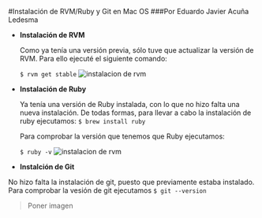 #Instalación de RVM/Ruby y Git en Mac OS
###Por Eduardo Javier Acuña Ledesma

* **Instalación de RVM**
	
	Como ya tenía una versión previa, sólo tuve que actualizar la versión de RVM. Para 		ello ejecuté el siguiente comando:
	
	`$ rvm get stable`
![instalacion de rvm](https://github.com/alu3286/SYTW_tareas_iniciales/blob/master/images/1.png)

* **Instalación de Ruby**
	
	Ya tenía una versión de Ruby instalada, con lo que no hizo falta una nueva instalación. De todas formas, para llevar a cabo la instalación de ruby ejecutamos:
	`$ brew install ruby`
	
	Para comprobar la versión que tenemos que Ruby ejecutamos:
	
	`$ ruby -v`
![instalacion de rvm](https://github.com/alu3286/SYTW_tareas_iniciales/blob/master/images/2.png)	

* **Instalción de Git**

No hizo falta la instalación de git, puesto que previamente estaba instalado.
Para comprobar la vesión de git ejecutamos `$ git --version`
> Poner imagen